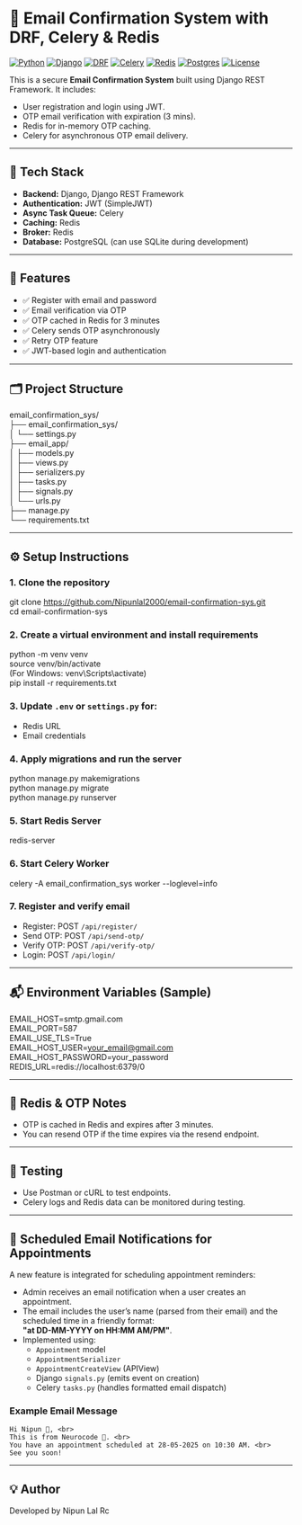 # 📧 Email Confirmation System with DRF, Celery & Redis

[![Python](https://img.shields.io/badge/Python-3.9+-blue.svg)](https://www.python.org/)
[![Django](https://img.shields.io/badge/Django-4.0-green.svg)](https://www.djangoproject.com/)
[![DRF](https://img.shields.io/badge/DRF-3.14+-red.svg)](https://www.django-rest-framework.org/)
[![Celery](https://img.shields.io/badge/Celery-5.3+-brightgreen)](https://docs.celeryq.dev/)
[![Redis](https://img.shields.io/badge/Redis-7+-red)](https://redis.io/)
[![Postgres](https://img.shields.io/badge/DB-PostgreSQL-blue)](https://www.postgresql.org/)
[![License](https://img.shields.io/badge/license-MIT-green.svg)](LICENSE)

This is a secure **Email Confirmation System** built using Django REST Framework. It includes:

- User registration and login using JWT.
- OTP email verification with expiration (3 mins).
- Redis for in-memory OTP caching.
- Celery for asynchronous OTP email delivery.

---

## 🔧 Tech Stack

- **Backend:** Django, Django REST Framework  
- **Authentication:** JWT (SimpleJWT)  
- **Async Task Queue:** Celery  
- **Caching:** Redis  
- **Broker:** Redis  
- **Database:** PostgreSQL (can use SQLite during development)

---

## 🚀 Features

- ✅ Register with email and password  
- ✅ Email verification via OTP  
- ✅ OTP cached in Redis for 3 minutes  
- ✅ Celery sends OTP asynchronously  
- ✅ Retry OTP feature  
- ✅ JWT-based login and authentication

---

## 🗂️ Project Structure

email_confirmation_sys/ <br>
├── email_confirmation_sys/ <br>
│ └── settings.py <br>
├── email_app/ <br>
│ ├── models.py <br>
│ ├── views.py <br>
│ ├── serializers.py <br>
│ ├── tasks.py <br>
│ ├── signals.py <br>
│ └── urls.py <br>
├── manage.py <br>
└── requirements.txt

---

## ⚙️ Setup Instructions

### 1. Clone the repository

git clone https://github.com/Nipunlal2000/email-confirmation-sys.git <br>
cd email-confirmation-sys

### 2. Create a virtual environment and install requirements

python -m venv venv <br>
source venv/bin/activate  <br>
(For Windows: venv\Scripts\activate) <br>
pip install -r requirements.txt

### 3. Update `.env` or `settings.py` for:

- Redis URL  
- Email credentials

### 4. Apply migrations and run the server

python manage.py makemigrations <br>
python manage.py migrate <br>
python manage.py runserver

### 5. Start Redis Server

redis-server

### 6. Start Celery Worker

celery -A email_confirmation_sys worker --loglevel=info

### 7. Register and verify email

- Register: POST `/api/register/` <br>
- Send OTP: POST `/api/send-otp/` <br>
- Verify OTP: POST `/api/verify-otp/` <br>
- Login: POST `/api/login/`

---

## 📬 Environment Variables (Sample)

EMAIL_HOST=smtp.gmail.com <br>
EMAIL_PORT=587 <br>
EMAIL_USE_TLS=True <br>
EMAIL_HOST_USER=your_email@gmail.com <br>
EMAIL_HOST_PASSWORD=your_password <br>
REDIS_URL=redis://localhost:6379/0 <br>

---

## 🔁 Redis & OTP Notes

- OTP is cached in Redis and expires after 3 minutes.  
- You can resend OTP if the time expires via the resend endpoint.

---

## 🧪 Testing

- Use Postman or cURL to test endpoints.  
- Celery logs and Redis data can be monitored during testing.

---

## 📅 Scheduled Email Notifications for Appointments

A new feature is integrated for scheduling appointment reminders:

- Admin receives an email notification when a user creates an appointment.  
- The email includes the user’s name (parsed from their email) and the scheduled time in a friendly format:  
  **"at DD-MM-YYYY on HH:MM AM/PM"**.  
- Implemented using:
  - `Appointment` model  
  - `AppointmentSerializer`  
  - `AppointmentCreateView` (APIView)  
  - Django `signals.py` (emits event on creation)  
  - Celery `tasks.py` (handles formatted email dispatch)

### Example Email Message

```
Hi Nipun 👋, <br>
This is from Neurocode 🧠. <br>
You have an appointment scheduled at 28-05-2025 on 10:30 AM. <br>
See you soon!
```
---

## 💡 Author

Developed by Nipun Lal Rc
